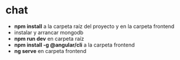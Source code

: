 # chat

- **npm install** a la carpeta raíz del proyecto y en la carpeta frontend
- instalar y arrancar mongodb
- **npm run dev** en carpeta raíz
- **npm install -g @angular/cli** a la carpeta frontend
- **ng serve** en carpeta frontend
